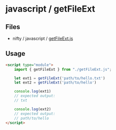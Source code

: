 # javascript / getFileExt

## Files

- nifty / javascript / [getFileExt.js](../../javascript/getFileExt.js)

## Usage

```html
<script type="module">
    import { getFileExt } from "./getFileExt.js";

    let ext1 = getFileExt('path/to/hello.txt')
    let ext2 = getFileExt('path/to/hello')

    console.log(ext1)
    // expected output:
    // txt

    console.log(ext2)
    // expected output:
    // path/to/hello
</script>
```
